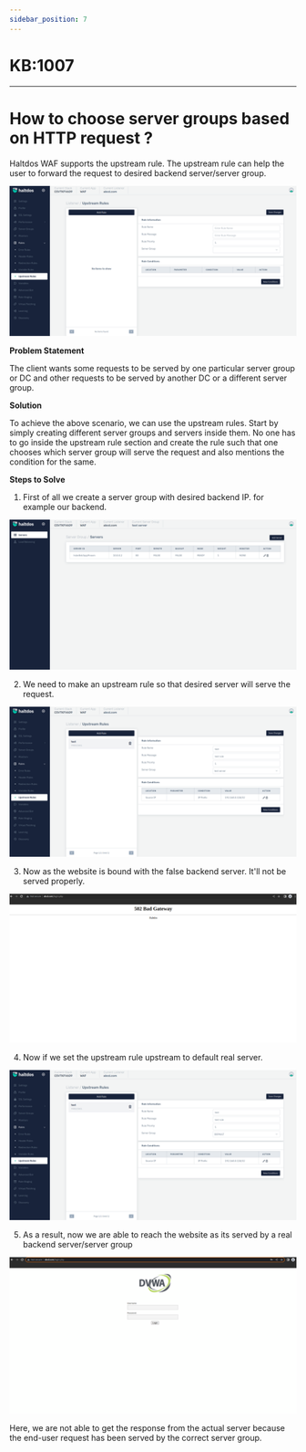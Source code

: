 ```yaml
---
sidebar_position: 7
---
```


# KB:1007
----------

# How to choose server groups based on HTTP request ?

Haltdos WAF supports the upstream rule. The upstream rule can help the user to forward the request to desired backend server/server group. 

![kb-1007](/img/waf/kb/v2/upstream_kb_1007_0.png)

**Problem Statement**

The client wants some requests to be served by one particular server group or DC and other requests to be served by another DC or a different server group.

**Solution**

To achieve the above scenario, we can use the upstream rules. Start by simply creating different server groups and servers inside them. No one has to go inside the upstream rule section and create the rule such that one chooses which server group will serve the request and also mentions the condition for the same.

**Steps to Solve**

1. First of all we create a server group with desired backend IP. for example our backend.

![kb-1007](/img/waf/kb/v2/servers_kb_1007_1.png)

2. We need to make an upstream rule so that desired server will serve the request.

![kb-1007](/img/waf/kb/v2/upstream_kb_1007_2.png)

3. Now as the website is bound with the false backend server. It'll not be served properly.

![kb-1007](/img/waf/kb/v2/bad_gateway_kb_1007_3.png)

4. Now if we set the upstream rule upstream to default real server.

![kb-1007](/img/waf/kb/v2/upstream_kb_1007_4.png)

5. As a result, now we are able to reach the website as its served by a real backend server/server group

![kb-1007](/img/waf/kb/v2/login_page_kb_1007_5.png)

Here, we are not able to get the response from the actual server because the end-user request has been served by the correct server group.